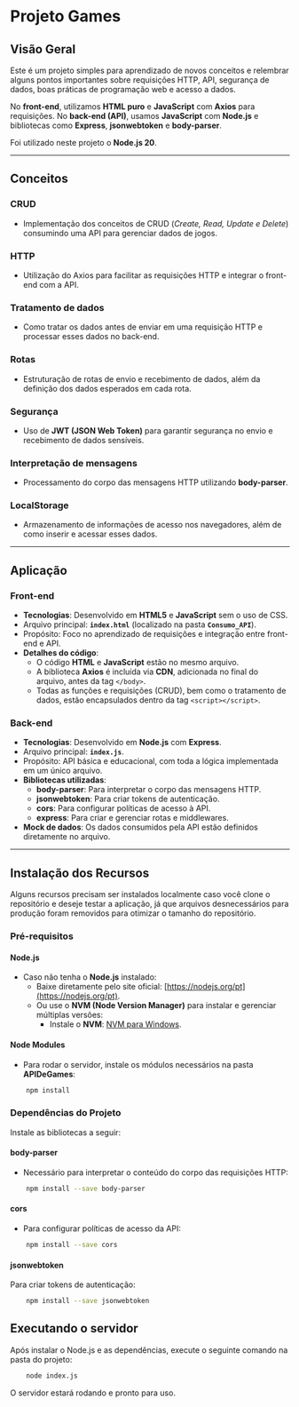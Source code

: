 # Projeto Games

## Visão Geral
Este é um projeto simples para aprendizado de novos conceitos e relembrar alguns pontos importantes sobre requisições HTTP, API, segurança de dados, boas práticas de programação web e acesso a dados.

No **front-end**, utilizamos **HTML puro** e **JavaScript** com **Axios** para requisições. No **back-end (API)**, usamos **JavaScript** com **Node.js** e bibliotecas como **Express**, **jsonwebtoken** e **body-parser**.

Foi utilizado neste projeto o **Node.js 20**.

---

## Conceitos

### **CRUD**
- Implementação dos conceitos de CRUD (*Create, Read, Update e Delete*) consumindo uma API para gerenciar dados de jogos.

### **HTTP**
- Utilização do Axios para facilitar as requisições HTTP e integrar o front-end com a API.

### **Tratamento de dados**
- Como tratar os dados antes de enviar em uma requisição HTTP e processar esses dados no back-end.

### **Rotas**
- Estruturação de rotas de envio e recebimento de dados, além da definição dos dados esperados em cada rota.

### **Segurança**
- Uso de **JWT (JSON Web Token)** para garantir segurança no envio e recebimento de dados sensíveis.

### **Interpretação de mensagens**
- Processamento do corpo das mensagens HTTP utilizando **body-parser**.

### **LocalStorage**
- Armazenamento de informações de acesso nos navegadores, além de como inserir e acessar esses dados.

---

## Aplicação

### Front-end
- **Tecnologias**: Desenvolvido em **HTML5** e **JavaScript** sem o uso de CSS. 
- Arquivo principal: **`index.html`** (localizado na pasta **`Consumo_API`**).
- Propósito: Foco no aprendizado de requisições e integração entre front-end e API.
- **Detalhes do código**:
  - O código **HTML** e **JavaScript** estão no mesmo arquivo.
  - A biblioteca **Axios** é incluída via **CDN**, adicionada no final do arquivo, antes da tag `</body>`.
  - Todas as funções e requisições (CRUD), bem como o tratamento de dados, estão encapsulados dentro da tag `<script></script>`.

### Back-end
- **Tecnologias**: Desenvolvido em **Node.js** com **Express**.
- Arquivo principal: **`index.js`**.
- Propósito: API básica e educacional, com toda a lógica implementada em um único arquivo.
- **Bibliotecas utilizadas**:
  - **body-parser**: Para interpretar o corpo das mensagens HTTP.
  - **jsonwebtoken**: Para criar tokens de autenticação.
  - **cors**: Para configurar políticas de acesso à API.
  - **express**: Para criar e gerenciar rotas e middlewares.
- **Mock de dados**: Os dados consumidos pela API estão definidos diretamente no arquivo.

---

## Instalação dos Recursos

Alguns recursos precisam ser instalados localmente caso você clone o repositório e deseje testar a aplicação, já que arquivos desnecessários para produção foram removidos para otimizar o tamanho do repositório.

### Pré-requisitos

#### **Node.js**
- Caso não tenha o **Node.js** instalado:
  - Baixe diretamente pelo site oficial: [https://nodejs.org/pt](https://nodejs.org/pt).
  - Ou use o **NVM (Node Version Manager)** para instalar e gerenciar múltiplas versões:
    - Instale o **NVM**: [NVM para Windows](https://github.com/coreybutler/nvm-windows).

#### **Node Modules**
- Para rodar o servidor, instale os módulos necessários na pasta **APIDeGames**:
```bash
    npm install
```

### Dependências do Projeto
Instale as bibliotecas a seguir:
#### **body-parser**
- Necessário para interpretar o conteúdo do corpo das requisições HTTP:
```bash
    npm install --save body-parser
```
#### **cors**
- Para configurar políticas de acesso da API:
```bash
    npm install --save cors
```
#### **jsonwebtoken**
Para criar tokens de autenticação:
```bash
    npm install --save jsonwebtoken
```


## Executando o servidor
Após instalar o Node.js e as dependências, execute o seguinte comando na pasta do projeto:
```bash
    node index.js
```

O servidor estará rodando e pronto para uso.

